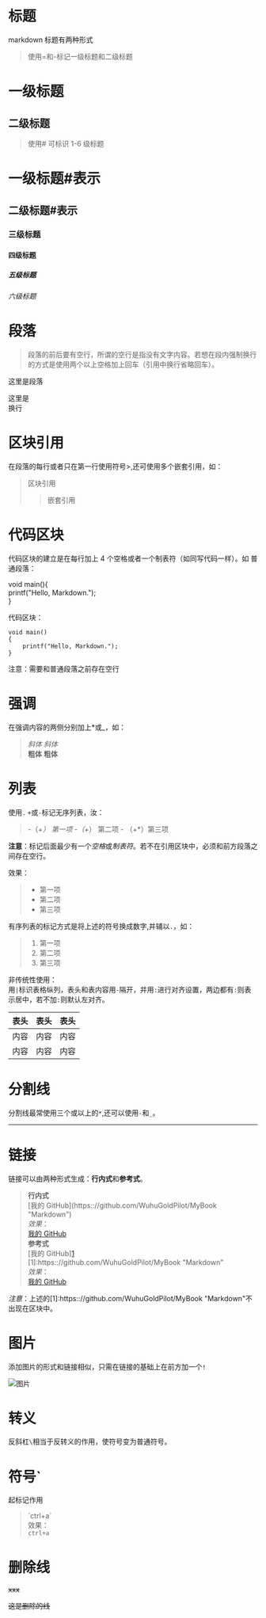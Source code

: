 <!--
 * @Author: jhliang
 * @Date: 2020-11-18 11:17:19
<<<<<<< HEAD
 * @LastEditTime: 2021-06-04 16:38:04
=======
 * @LastEditTime: 2021-01-13 10:18:52
>>>>>>> 1d9725c355566dca365fce02043d4b09b011edf4
 * @LastEditors: jhliang
 * @Description: In User Settings Edit
 * @FilePath: \MyBook\Markdown语法.md
-->

# 标题

markdown 标题有两种形式

> 使用=和-标记一级标题和二级标题

# 一级标题

## 二级标题

> 使用# 可标识 1-6 级标题

# 一级标题#表示

## 二级标题#表示

### 三级标题

#### 四级标题

##### 五级标题

###### 六级标题

# 段落

> 段落的前后要有空行，所谓的空行是指没有文字内容。若想在段内强制换行的方式是使用两个以上空格加上回车（引用中换行省略回车）。

这里是段落

这里是  
换行

# 区块引用

在段落的每行或者只在第一行使用符号>,还可使用多个嵌套引用，如：

> 区块引用
>
> > 嵌套引用

# 代码区块

代码区块的建立是在每行加上 4 个空格或者一个制表符（如同写代码一样）。如
普通段落：

void main(){  
 printf("Hello, Markdown.");  
}

代码区块：

    void main()
    {
        printf("Hello, Markdown.");
    }

注意：需要和普通段落之前存在空行

# 强调

在强调内容的两侧分别加上\*或\_，如：

> _斜体_ _斜体_  
> **粗体** **粗体**

# 列表

使用`.` `+`或`-`标记无序列表，汝：

> -（+_） 第一项 -（+_） 第二项 - （+\*）第三项

**注意**：标记后面最少有一个*空格*或*制表符*。若不在引用区块中，必须和前方段落之间存在空行。

效果：

> - 第一项
> - 第二项
> - 第三项

有序列表的标记方式是将上述的符号换成数字,并辅以`.`，如：

> 1. 第一项
> 2. 第二项
> 3. 第三项

非传统性使用：  
用`|`标识表格纵列，表头和表内容用`-`隔开，并用`:`进行对齐设置，两边都有`:`则表示居中，若不加`:`则默认左对齐。

|表头|表头|表头|
|-|-|-|
|内容|内容|内容|
|内容|内容|内容|

# 分割线

分割线最常使用三个或以上的`*`,还可以使用`-`和`_`。

---

# 链接

链接可以由两种形式生成：**行内式**和**参考式**。

> **行内式**  
> \[我的 GitHub](https:://github.com/WuhuGoldPilot/MyBook "Markdown")  
> _效果_：  
> [我的 GitHub](https:://github.com/WuhuGoldPilot/MyBook 'Markdown')  
> **参考式**  
> \[我的 GitHub][1]  
> \[1]:https:://github.com/WuhuGoldPilot/MyBook "Markdown"  
> _效果_：  
> [我的 GitHub][1]

[1]: https:://github.com/WuhuGoldPilot/MyBook 'Markdown'

_注意_：上述的\[1]:https:://github.com/WuhuGoldPilot/MyBook "Markdown"不出现在区块中。


# 图片

添加图片的形式和链接相似，只需在链接的基础上在前方加一个`!`

![图片](picture\sss.jpg)

# 转义

反斜杠`\`相当于反转义的作用，使符号变为普通符号。

# 符号`

起标记作用

> \`ctrl+a\`  
> 效果：  
> `ctrl+a`

# 删除线

~~xxx~~

~~这是删除的线~~
